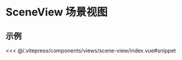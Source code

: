 # SceneView 场景视图

## 示例

<demo-scene-view></demo-scene-view>

<code-details>
<<< @/.vitepress/components/views/scene-view/index.vue#snippet
</code-details>
